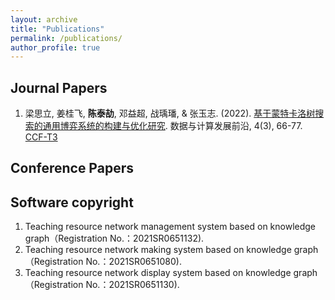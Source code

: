 ```yaml
---
layout: archive
title: "Publications"
permalink: /publications/
author_profile: true
---
```





## Journal Papers
1. 梁思立, 姜桂飞, **陈泰劼**, 邓益超, 战瑀璠, & 张玉志. (2022). [基于蒙特卡洛树搜索的通用博弈系统的构建与优化研究](http://www.jfdc.cnic.cn/CN/abstract/abstract226.shtml). 数据与计算发展前沿, 4(3), 66-77. [CCF-T3](http://www.jfdc.cnic.cn/CN/abstract/abstract226.shtml)

## Conference Papers


## Software copyright
1. Teaching resource network management system based on knowledge graph（Registration No.：2021SR0651132).
2. Teaching resource network making system based on knowledge graph（Registration No.：2021SR0651080).
3. Teaching resource network display system based on knowledge graph（Registration No.：2021SR0651130).